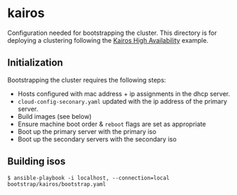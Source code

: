 # kairos

Configuration needed for bootstrapping the cluster. This directory is for
deploying a clustering following the [Kairos High Availability](https://kairos.io/docs/examples/ha/)
example.

## Initialization

Bootstrapping the cluster requires the following steps:

- Hosts configured with mac address + ip assignments in the dhcp server.
- `cloud-config-seconary.yaml` updated with the ip address of the primary server.
- Build images (see below)
- Ensure machine boot order & `reboot` flags are set as appropriate
- Boot up the primary server with the primary iso
- Boot up the secondary servers with the secondary iso

## Building isos

```
$ ansible-playbook -i localhost, --connection=local  bootstrap/kairos/bootstrap.yaml
```
